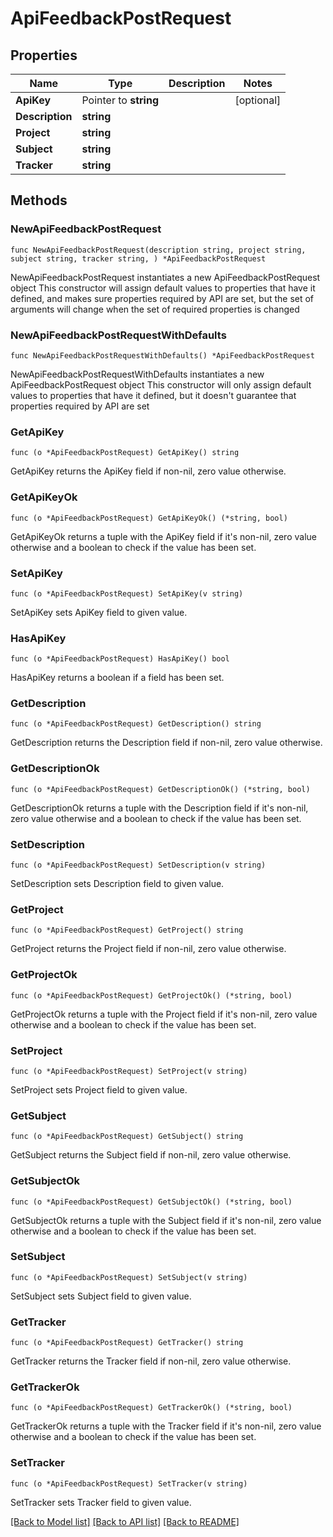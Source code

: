 # ApiFeedbackPostRequest

## Properties

Name | Type | Description | Notes
------------ | ------------- | ------------- | -------------
**ApiKey** | Pointer to **string** |  | [optional] 
**Description** | **string** |  | 
**Project** | **string** |  | 
**Subject** | **string** |  | 
**Tracker** | **string** |  | 

## Methods

### NewApiFeedbackPostRequest

`func NewApiFeedbackPostRequest(description string, project string, subject string, tracker string, ) *ApiFeedbackPostRequest`

NewApiFeedbackPostRequest instantiates a new ApiFeedbackPostRequest object
This constructor will assign default values to properties that have it defined,
and makes sure properties required by API are set, but the set of arguments
will change when the set of required properties is changed

### NewApiFeedbackPostRequestWithDefaults

`func NewApiFeedbackPostRequestWithDefaults() *ApiFeedbackPostRequest`

NewApiFeedbackPostRequestWithDefaults instantiates a new ApiFeedbackPostRequest object
This constructor will only assign default values to properties that have it defined,
but it doesn't guarantee that properties required by API are set

### GetApiKey

`func (o *ApiFeedbackPostRequest) GetApiKey() string`

GetApiKey returns the ApiKey field if non-nil, zero value otherwise.

### GetApiKeyOk

`func (o *ApiFeedbackPostRequest) GetApiKeyOk() (*string, bool)`

GetApiKeyOk returns a tuple with the ApiKey field if it's non-nil, zero value otherwise
and a boolean to check if the value has been set.

### SetApiKey

`func (o *ApiFeedbackPostRequest) SetApiKey(v string)`

SetApiKey sets ApiKey field to given value.

### HasApiKey

`func (o *ApiFeedbackPostRequest) HasApiKey() bool`

HasApiKey returns a boolean if a field has been set.

### GetDescription

`func (o *ApiFeedbackPostRequest) GetDescription() string`

GetDescription returns the Description field if non-nil, zero value otherwise.

### GetDescriptionOk

`func (o *ApiFeedbackPostRequest) GetDescriptionOk() (*string, bool)`

GetDescriptionOk returns a tuple with the Description field if it's non-nil, zero value otherwise
and a boolean to check if the value has been set.

### SetDescription

`func (o *ApiFeedbackPostRequest) SetDescription(v string)`

SetDescription sets Description field to given value.


### GetProject

`func (o *ApiFeedbackPostRequest) GetProject() string`

GetProject returns the Project field if non-nil, zero value otherwise.

### GetProjectOk

`func (o *ApiFeedbackPostRequest) GetProjectOk() (*string, bool)`

GetProjectOk returns a tuple with the Project field if it's non-nil, zero value otherwise
and a boolean to check if the value has been set.

### SetProject

`func (o *ApiFeedbackPostRequest) SetProject(v string)`

SetProject sets Project field to given value.


### GetSubject

`func (o *ApiFeedbackPostRequest) GetSubject() string`

GetSubject returns the Subject field if non-nil, zero value otherwise.

### GetSubjectOk

`func (o *ApiFeedbackPostRequest) GetSubjectOk() (*string, bool)`

GetSubjectOk returns a tuple with the Subject field if it's non-nil, zero value otherwise
and a boolean to check if the value has been set.

### SetSubject

`func (o *ApiFeedbackPostRequest) SetSubject(v string)`

SetSubject sets Subject field to given value.


### GetTracker

`func (o *ApiFeedbackPostRequest) GetTracker() string`

GetTracker returns the Tracker field if non-nil, zero value otherwise.

### GetTrackerOk

`func (o *ApiFeedbackPostRequest) GetTrackerOk() (*string, bool)`

GetTrackerOk returns a tuple with the Tracker field if it's non-nil, zero value otherwise
and a boolean to check if the value has been set.

### SetTracker

`func (o *ApiFeedbackPostRequest) SetTracker(v string)`

SetTracker sets Tracker field to given value.



[[Back to Model list]](../README.md#documentation-for-models) [[Back to API list]](../README.md#documentation-for-api-endpoints) [[Back to README]](../README.md)


